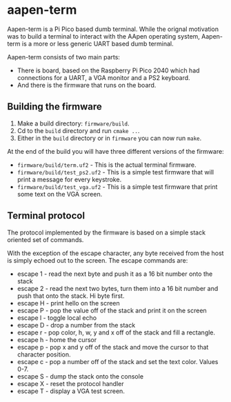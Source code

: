# aapen-term

Aapen-term is a Pi Pico based dumb terminal. While the orignal motivation was to build
a terminal to interact with the AApen operating system, Aapen-term is a more or less
generic UART based dumb terminal.

Aapen-term consists of two main parts:

* There is board, based on the Raspberry Pi Pico 2040 which had connections for a UART, a VGA monitor and a PS2 keyboard.
* And there is the firmware that runs on the board.

## Building the firmware

1. Make a build directory: `firmware/build`.
2. Cd to the `build` directory and run `cmake ..`.
3. Either in the `build` directory or in `firmware` you can now run `make`.

At the end of the build you will have three different versions of
the firmware:

* `firmware/build/term.uf2` - This is the actual terminal firmware.
* `firmware/build/test_ps2.uf2` - This is a simple test firmware that will print a message for every keystroke.
* `firmware/build/test_vga.uf2` - This is a simple test firmware that print some text on the VGA screen.

## Terminal protocol

The protocol implemented by the firmware is based on a simple stack oriented
set of commands.

With the exception of the escape character, any byte received from the host is simply echoed out to the screen.
The escape commands are:

* escape 1 - read the next byte and push it as a 16 bit number onto the stack
* escape 2 - read the next two bytes, turn them into a 16 bit number and push that onto the stack. Hi byte first.
* escape H - print hello on the screen
* escape P - pop the value off of the stack and print it on the screen
* escape l - toggle local echo
* escape D - drop a number from the stack
* escape r - pop color, h, w, y and x off of the stack and fill a rectangle.
* escape h - home the cursor
* escape p - pop x and y off of the stack and move the cursor to that character position.
* escape c - pop a number off of the stack and set the text color. Values 0-7.
* escape S - dump the stack onto the console
* escape X - reset the protocol handler
* escape T - display a VGA test screen.
